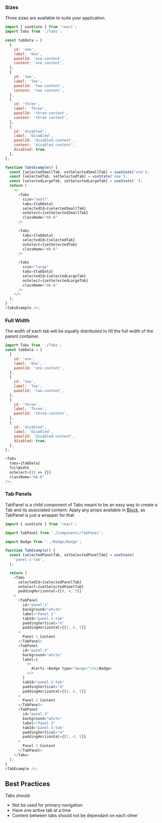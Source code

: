 ### Sizes

Three sizes are available to suite your application.

```js
import { useState } from 'react';
import Tabs from './Tabs';

const tabData = [
  {
    id: 'one',
    label: 'One',
    panelId: 'one-content',
    content: 'one content',
  },
  {
    id: 'two',
    label: 'Two',
    panelId: 'two-content',
    content: 'two content',
  },
  {
    id: 'three',
    label: 'Three',
    panelId: 'three-content',
    content: 'three content',
  },
  {
    id: 'disabled',
    label: 'Disabled',
    panelId: 'disabled-content',
    content: 'disabled content',
    disabled: true,
  },
];

function TabsExample() {
  const [selectedSmallTab, setSelectedSmallTab] = useState('one');
  const [selectedTab, setSelectedTab] = useState('one');
  const [selectedLargeTab, setSelectedLargeTab] = useState('');
  return (
    <>
      <Tabs
        size="small"
        tabs={tabData}
        selectedId={selectedSmallTab}
        onSelect={setSelectedSmallTab}
        className="mb-6"
      />

      <Tabs
        tabs={tabData}
        selectedId={selectedTab}
        onSelect={setSelectedTab}
        className="mb-6"
      />

      <Tabs
        size="large"
        tabs={tabData}
        selectedId={selectedLargeTab}
        onSelect={setSelectedLargeTab}
        className="mb-6"
      />
    </>
  );
}
<TabsExample />;
```

### Full Width

The width of each tab will be equally distributed to fill the full width of the parent container.

```js
import Tabs from './Tabs';
const tabData = [
  {
    id: 'one',
    label: 'One',
    panelId: 'one-content',
  },
  {
    id: 'two',
    label: 'Two',
    panelId: 'two-content',
  },
  {
    id: 'three',
    label: 'Three',
    panelId: 'three-content',
  },
  {
    id: 'disabled',
    label: 'Disabled',
    panelId: 'disabled-content',
    disabled: true,
  },
];

<Tabs
  tabs={tabData}
  fullWidth
  onSelect={() => {}}
  className="mb-6"
/>;
```

### Tab Panels

TabPanel is a child component of Tabs meant to be an easy way to create a Tab and its associated content. Apply any props available in [Block](/#/Components/Block), as TabPanel is just a wrapper for that

```js
import { useState } from 'react';

import TabPanel from './Components/TabPanel';

import Badge from '../Badge/Badge';

function TabExample() {
  const [selectedPanelTab, setSelectedPanelTab] = useState(
    'panel-1-tab',
  );

  return (
    <Tabs
      selectedId={selectedPanelTab}
      onSelect={setSelectedPanelTab}
      paddingHorizontal={[0, 4, 5]}
    >
      <TabPanel
        id="panel-1"
        background="white"
        label="Panel 1"
        tabId="panel-1-tab"
        paddingVertical="4"
        paddingHorizontal={[3, 4, 5]}
      >
        Panel 1 Content
      </TabPanel>
      <TabPanel
        id="panel-2"
        background="white"
        label={
          <>
            Alerts <Badge type="danger">3</Badge>
          </>
        }
        tabId="panel-2-tab"
        paddingVertical="4"
        paddingHorizontal={[3, 4, 5]}
      >
        Panel 2 Content
      </TabPanel>
      <TabPanel
        id="panel-3"
        background="white"
        label="Panel 3"
        tabId="panel-3-tab"
        paddingVertical="4"
        paddingHorizontal={[3, 4, 5]}
      >
        Panel 3 Content
      </TabPanel>
    </Tabs>
  );
}
<TabExample />;
```

## Best Practices

Tabs should:

- Not be used for primary navigation
- Have one active tab at a time
- Content between tabs should not be dependant on each other
